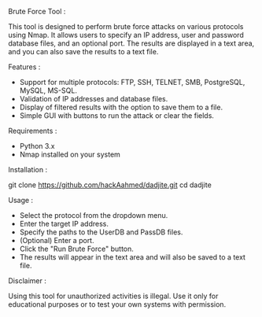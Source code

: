 Brute Force Tool :

This tool is designed to perform brute force attacks on various protocols using Nmap. It allows users to specify an IP address, user and password database files, and an optional port. The results are displayed in a text area, and you can also save the results to a text file.

Features :

- Support for multiple protocols: FTP, SSH, TELNET, SMB, PostgreSQL, MySQL, MS-SQL.
- Validation of IP addresses and database files.
- Display of filtered results with the option to save them to a file.
- Simple GUI with buttons to run the attack or clear the fields.

Requirements :
- Python 3.x
- Nmap installed on your system

Installation :

git clone https://github.com/hackAahmed/dadjite.git
cd dadjite

Usage :

- Select the protocol from the dropdown menu.
- Enter the target IP address.
- Specify the paths to the UserDB and PassDB files.
- (Optional) Enter a port.
- Click the "Run Brute Force" button.
- The results will appear in the text area and will also be saved to a text file.

Disclaimer :

Using this tool for unauthorized activities is illegal. Use it only for educational purposes or to test your own systems with permission.

